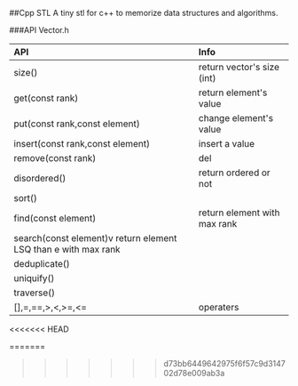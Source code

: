 ##Cpp STL
A tiny stl for c++ to memorize data structures and algorithms.

###API
Vector.h

| API | Info |
|:----------|:----------|
|  size()     |  return vector's size (int) |
|  get(const rank) |return element's value|
|  put(const rank,const element) |change element's value|
|  insert(const rank,const element) |insert a value|
|  remove(const rank)| del|
|  disordered()| return ordered or not|
|   sort()||
|  find(const element)| return element with max rank|
|  search(const element)v return element LSQ than e with max rank|
|  deduplicate() ||||
|  uniquify()||
|  traverse() ||
|   [],=,==,>,<,>=,<=|operaters|
<<<<<<< HEAD

=======
>>>>>>> d73bb6449642975f6f57c9d314702d78e009ab3a

